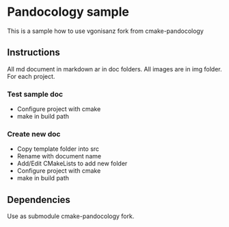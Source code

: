 # Pandocology sample

This is a sample how to use vgonisanz fork from cmake-pandocology

## Instructions

All md document in markdown ar in doc folders. All images are in img folder. For each
project.

### Test sample doc

* Configure project with cmake
* make in build path

### Create new doc
* Copy template folder into src
* Rename with document name
* Add/Edit CMakeLists to add new folder
* Configure project with cmake
* make in build path

## Dependencies

Use as submodule cmake-pandocology fork.

